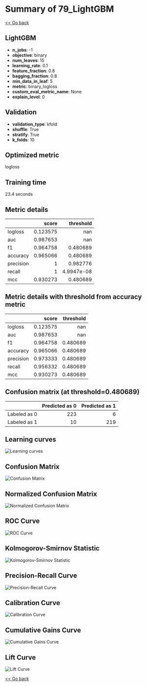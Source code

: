 # Summary of 79_LightGBM

[<< Go back](../README.md)


## LightGBM
- **n_jobs**: -1
- **objective**: binary
- **num_leaves**: 15
- **learning_rate**: 0.1
- **feature_fraction**: 0.8
- **bagging_fraction**: 0.8
- **min_data_in_leaf**: 5
- **metric**: binary_logloss
- **custom_eval_metric_name**: None
- **explain_level**: 0

## Validation
 - **validation_type**: kfold
 - **shuffle**: True
 - **stratify**: True
 - **k_folds**: 10

## Optimized metric
logloss

## Training time

23.4 seconds

## Metric details
|           |    score |    threshold |
|:----------|---------:|-------------:|
| logloss   | 0.123575 | nan          |
| auc       | 0.987653 | nan          |
| f1        | 0.964758 |   0.480689   |
| accuracy  | 0.965066 |   0.480689   |
| precision | 1        |   0.982776   |
| recall    | 1        |   4.9947e-08 |
| mcc       | 0.930273 |   0.480689   |


## Metric details with threshold from accuracy metric
|           |    score |   threshold |
|:----------|---------:|------------:|
| logloss   | 0.123575 |  nan        |
| auc       | 0.987653 |  nan        |
| f1        | 0.964758 |    0.480689 |
| accuracy  | 0.965066 |    0.480689 |
| precision | 0.973333 |    0.480689 |
| recall    | 0.956332 |    0.480689 |
| mcc       | 0.930273 |    0.480689 |


## Confusion matrix (at threshold=0.480689)
|              |   Predicted as 0 |   Predicted as 1 |
|:-------------|-----------------:|-----------------:|
| Labeled as 0 |              223 |                6 |
| Labeled as 1 |               10 |              219 |

## Learning curves
![Learning curves](learning_curves.png)
## Confusion Matrix

![Confusion Matrix](confusion_matrix.png)


## Normalized Confusion Matrix

![Normalized Confusion Matrix](confusion_matrix_normalized.png)


## ROC Curve

![ROC Curve](roc_curve.png)


## Kolmogorov-Smirnov Statistic

![Kolmogorov-Smirnov Statistic](ks_statistic.png)


## Precision-Recall Curve

![Precision-Recall Curve](precision_recall_curve.png)


## Calibration Curve

![Calibration Curve](calibration_curve_curve.png)


## Cumulative Gains Curve

![Cumulative Gains Curve](cumulative_gains_curve.png)


## Lift Curve

![Lift Curve](lift_curve.png)



[<< Go back](../README.md)
